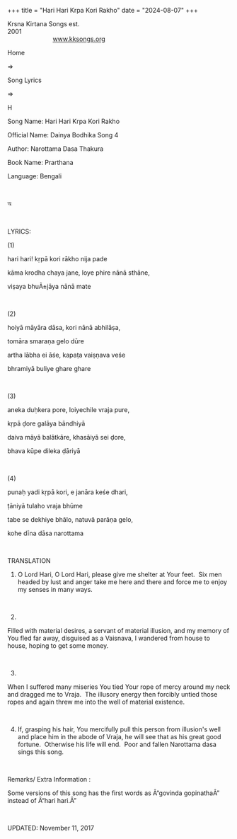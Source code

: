 +++ 
title = "Hari Hari Krpa Kori Rakho"
date = "2024-08-07"
+++

Krsna Kirtana Songs est.
2001                                                                                                                                    
            
www.kksongs.org








Home
 
⇒
 
Song Lyrics
 
⇒
 
H


Song
Name: Hari Hari Krpa Kori Rakho


Official
Name: Dainya Bodhika Song 4


Author: 
Narottama Dasa Thakura


Book
Name: 
Prarthana


Language: 
Bengali


 








অ








 


LYRICS:


(1)


hari
hari! kṛpā kori rākho nija pade


kāma
krodha chaya jane, loye phire nānā sthāne,


viṣaya
bhuÃ±jāya nānā mate


 


(2)


hoiyā
māyāra dāsa, kori nānā abhilāṣa,


tomāra
smaraṇa gelo dūre


artha
lābha ei āśe, kapaṭa vaiṣṇava veśe


bhramiyā
buliye ghare ghare


 


(3)


aneka
duḥkera pore, loiyechile vraja pure,


kṛpā
ḍore galāya bāndhiyā


daiva
māyā balātkāre, khasāiyā sei ḍore,


bhava
kūpe dileka ḍāriyā


 


(4)


punaḥ
yadi kṛpā kori, e janāra keśe dhari,


ṭāniyā
tulaho vraja bhūme


tabe
se dekhiye bhālo, natuvā parāṇa gelo,


kohe
dīna dāsa narottama


 


TRANSLATION


1) O
Lord Hari, O Lord Hari, please give me shelter at Your feet.  Six men
headed by lust and anger take me here and there and force me to enjoy my senses
in many ways. 


 


2)
Filled with material desires, a servant of material illusion, and my memory of
You fled far away, disguised as a Vaisnava, I wandered from house to house,
hoping to get some money. 


 


3)
When I suffered many miseries You tied Your rope of mercy around my neck and
dragged me to Vraja.  The illusory energy then forcibly untied those ropes
and again threw me into the well of material existence. 


 


4) If,
grasping his hair, You mercifully pull this person from illusion's well and
place him in the abode of Vraja, he will see that as his great good
fortune.  Otherwise his life will end.  Poor and fallen Narottama
dasa sings this song.


 


Remarks/ Extra Information
: 


Some
versions of this song has the first words as Â“govinda gopinathaÂ” instead of Â“hari
hari.Â”


 


UPDATED:
 November 11, 2017